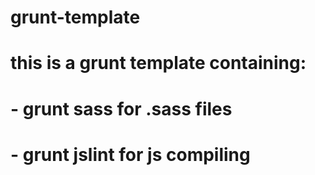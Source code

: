 # grunt-template
# this is a grunt template containing:
# - grunt sass for .sass files
# - grunt jslint for js compiling